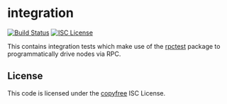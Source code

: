 integration
===========

[![Build Status](http://img.shields.io/travis/eager7/dogd.svg)](https://travis-ci.org/eager7/dogd)
[![ISC License](http://img.shields.io/badge/license-ISC-blue.svg)](http://copyfree.org)

This contains integration tests which make use of the
[rpctest](https://github.com/xanimo/dogd/tree/master/integration/rpctest)
package to programmatically drive nodes via RPC.

## License

This code is licensed under the [copyfree](http://copyfree.org) ISC License.
